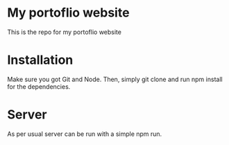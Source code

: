 # My portoflio website
This is the repo for my portoflio website

# Installation
Make sure you got Git and Node.
Then, simply git clone and run npm install for the dependencies.

# Server
As per usual server can be run with a simple npm run.

